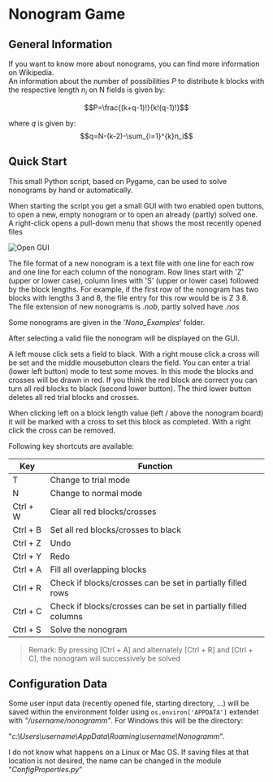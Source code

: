 # Nonogram Game
## General Information
If you want to know more about nonograms, you can find more information on Wikipedia.   
An information about the number of possibilities $P$ to distribute k blocks with the respective length $n_i$ on N fields is given by:

$$P=\frac{(k+q-1)!}{k!(q-1)!}$$

where $q$ is given by: $$q=N-(k-2)-\sum_{i=1}^{k}n_i$$

## Quick Start
This small Python script, based on Pygame, can be used to solve nonograms by hand or automatically.

When starting the script you get a small GUI with two enabled open buttons, to open a new, empty nonogram or to open an already (partly) solved one. A right-click opens a pull-down menu that shows the most recently opened files

![](https://github.com/MountyRox/nonogram-game/blob/main/Docs/OpenGUI.png "Open GUI")

The file format of a new nonogram is a text file with one line for each row and one line for each column of the nonogram. Row lines start with 'Z' (upper or lower case), column lines with 'S' (upper or lower case) followed by the block lengths. For example, if the first row of the nonogram has two blocks with lengths 3 and 8, the file entry for this row would be is Z 3 8.   
The file extension of new nonograms is *.nob*, partly solved have *.nos*

Some nonograms are given in the '*Nono_Examples*' folder. 

After selecting a valid file the nonogram will be displayed on the GUI.

A left mouse click sets a field to black. With a right mouse click a cross will be set and the middle mousebutton  clears the field. You can enter a trial (lower left button) mode to test some moves. In this mode the blocks and crosses will be drawn in red. If you think the red block are correct you can turn all red blocks to black (second lower button). The third lower button deletes all red trial blocks and crosses.

When clicking left on a block length value (left / above the nonogram board) it will be marked with a cross to set this  block as completed. With a right click the cross can be removed.

Following key shortcuts are available:

Key | Function
---|---
T| Change to trial mode
N | Change to normal mode
Ctrl + W | Clear all red blocks/crosses
Ctrl + B | Set all red blocks/crosses to black
Ctrl + Z | Undo
Ctrl + Y | Redo
Ctrl + A | Fill all overlapping blocks
Ctrl + R | Check if blocks/crosses can be set in partially filled rows
Ctrl + C | Check if blocks/crosses can be set in partially filled columns
Ctrl + S | Solve the nonogram


>Remark: By pressing [Ctrl + A] and alternately [Ctrl + R] and [Ctrl + C], the nonogram will successively be solved

## Configuration Data
Some user input data (recently opened file, starting directory, ...) will be saved within the environment folder using `os.environ['APPDATA']` extendet with  *"/username/nonogramm"*. For Windows this will be the directory:

   "*c:\Users\username\AppData\Roaming\username\Nonogramm*".

I do not know what happens on a Linux or Mac OS. If saving files at that location is not desired, the name can be changed in the module "*ConfigProperties.py*" 


